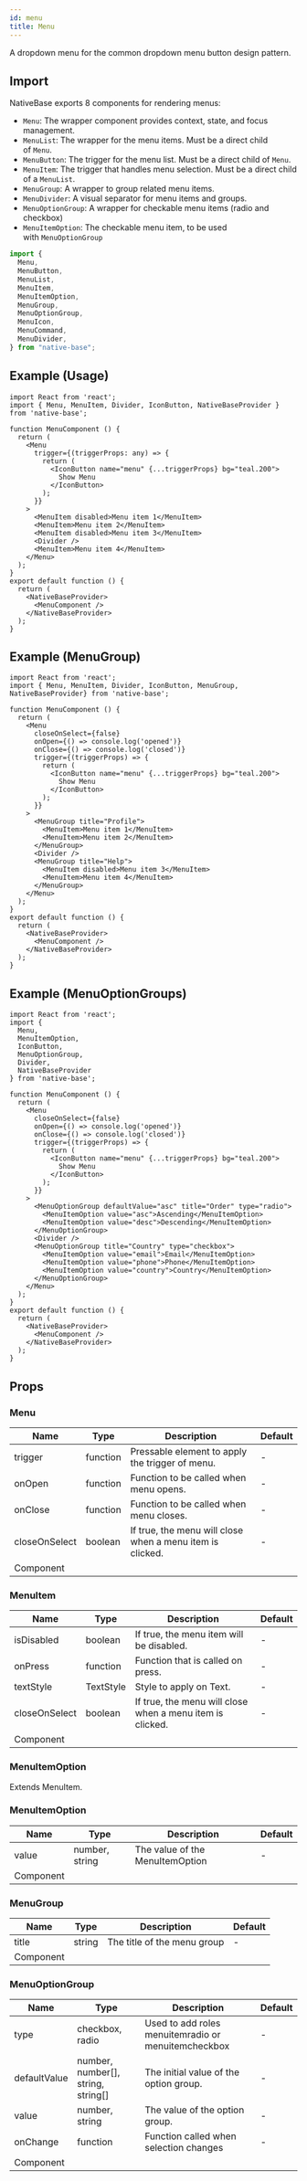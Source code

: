 ```yaml
---
id: menu
title: Menu
---
```


A dropdown menu for the common dropdown menu button design pattern.

## Import

NativeBase exports 8 components for rendering menus:

- `Menu`: The wrapper component provides context, state, and focus management.
- `MenuList`: The wrapper for the menu items. Must be a direct child of `Menu`.
- `MenuButton`: The trigger for the menu list. Must be a direct child of `Menu`.
- `MenuItem`: The trigger that handles menu selection. Must be a direct child of a `MenuList`.
- `MenuGroup`: A wrapper to group related menu items.
- `MenuDivider`: A visual separator for menu items and groups.
- `MenuOptionGroup`: A wrapper for checkable menu items (radio and checkbox)
- `MenuItemOption`: The checkable menu item, to be used with `MenuOptionGroup`

```jsx
import {
  Menu,
  MenuButton,
  MenuList,
  MenuItem,
  MenuItemOption,
  MenuGroup,
  MenuOptionGroup,
  MenuIcon,
  MenuCommand,
  MenuDivider,
} from "native-base";
```

## Example (Usage)

```SnackPlayer name=Menu%20Usage
import React from 'react';
import { Menu, MenuItem, Divider, IconButton, NativeBaseProvider } from 'native-base';

function MenuComponent () {
  return (
    <Menu
      trigger={(triggerProps: any) => {
        return (
          <IconButton name="menu" {...triggerProps} bg="teal.200">
            Show Menu
          </IconButton>
        );
      }}
    >
      <MenuItem disabled>Menu item 1</MenuItem>
      <MenuItem>Menu item 2</MenuItem>
      <MenuItem disabled>Menu item 3</MenuItem>
      <Divider />
      <MenuItem>Menu item 4</MenuItem>
    </Menu>
  );
}
export default function () {
  return (
    <NativeBaseProvider>
      <MenuComponent />
    </NativeBaseProvider>
  );
}
```

## Example (MenuGroup)

```SnackPlayer name=Menu%20Example (MenuGroup)
import React from 'react';
import { Menu, MenuItem, Divider, IconButton, MenuGroup, NativeBaseProvider} from 'native-base';

function MenuComponent () {
  return (
    <Menu
      closeOnSelect={false}
      onOpen={() => console.log('opened')}
      onClose={() => console.log('closed')}
      trigger={(triggerProps) => {
        return (
          <IconButton name="menu" {...triggerProps} bg="teal.200">
            Show Menu
          </IconButton>
        );
      }}
    >
      <MenuGroup title="Profile">
        <MenuItem>Menu item 1</MenuItem>
        <MenuItem>Menu item 2</MenuItem>
      </MenuGroup>
      <Divider />
      <MenuGroup title="Help">
        <MenuItem disabled>Menu item 3</MenuItem>
        <MenuItem>Menu item 4</MenuItem>
      </MenuGroup>
    </Menu>
  );
}
export default function () {
  return (
    <NativeBaseProvider>
      <MenuComponent />
    </NativeBaseProvider>
  );
}
```

## Example (MenuOptionGroups)

```SnackPlayer name=Menu%20Example (MenuOptionGroups)
import React from 'react';
import {
  Menu,
  MenuItemOption,
  IconButton,
  MenuOptionGroup,
  Divider,
  NativeBaseProvider
} from 'native-base';

function MenuComponent () {
  return (
    <Menu
      closeOnSelect={false}
      onOpen={() => console.log('opened')}
      onClose={() => console.log('closed')}
      trigger={(triggerProps) => {
        return (
          <IconButton name="menu" {...triggerProps} bg="teal.200">
            Show Menu
          </IconButton>
        );
      }}
    >
      <MenuOptionGroup defaultValue="asc" title="Order" type="radio">
        <MenuItemOption value="asc">Ascending</MenuItemOption>
        <MenuItemOption value="desc">Descending</MenuItemOption>
      </MenuOptionGroup>
      <Divider />
      <MenuOptionGroup title="Country" type="checkbox">
        <MenuItemOption value="email">Email</MenuItemOption>
        <MenuItemOption value="phone">Phone</MenuItemOption>
        <MenuItemOption value="country">Country</MenuItemOption>
      </MenuOptionGroup>
    </Menu>
  );
}
export default function () {
  return (
    <NativeBaseProvider>
      <MenuComponent />
    </NativeBaseProvider>
  );
}
```

## Props

### Menu

| Name          | Type     | Description                                               | Default |
| ------------- | -------- | --------------------------------------------------------- | ------- |
| trigger       | function | Pressable element to apply the trigger of menu.           | -       |
| onOpen        | function | Function to be called when menu opens.                    | -       |
| onClose       | function | Function to be called when menu closes.                   | -       |
| closeOnSelect | boolean  | If true, the menu will close when a menu item is clicked. | -       |
| Component     |          |                                                           |         |

### MenuItem

| Name          | Type      | Description                                               | Default |
| ------------- | --------- | --------------------------------------------------------- | ------- |
| isDisabled    | boolean   | If true, the menu item will be disabled.                  | -       |
| onPress       | function  | Function that is called on press.                         | -       |
| textStyle     | TextStyle | Style to apply on Text.                                   | -       |
| closeOnSelect | boolean   | If true, the menu will close when a menu item is clicked. | -       |
| Component     |           |                                                           |         |

### **MenuItemOption**

Extends MenuItem.

### MenuItemOption

| Name      | Type           | Description                     | Default |
| --------- | -------------- | ------------------------------- | ------- |
| value     | number, string | The value of the MenuItemOption | -       |
| Component |                |                                 |         |

### MenuGroup

| Name      | Type   | Description                 | Default |
| --------- | ------ | --------------------------- | ------- |
| title     | string | The title of the menu group | -       |
| Component |        |                             |         |

### MenuOptionGroup

| Name         | Type                               | Description                                         | Default |
| ------------ | ---------------------------------- | --------------------------------------------------- | ------- |
| type         | checkbox, radio                    | Used to add roles menuitemradio or menuitemcheckbox | -       |
| defaultValue | number, number[], string, string[] | The initial value of the option group.              | -       |
| value        | number, string                     | The value of the option group.                      | -       |
| onChange     | function                           | Function called when selection changes              | -       |
| Component    |                                    |                                                     |         |
